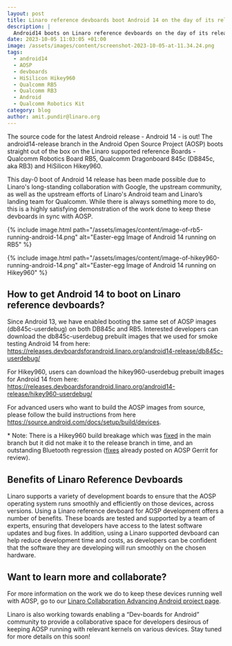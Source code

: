 ```yaml
---
layout: post
title: Linaro reference devboards boot Android 14 on the day of its release
description: |
  Android14 boots on Linaro reference devboards on the day of its release
date: 2023-10-05 11:03:05 +01:00
image: /assets/images/content/screenshot-2023-10-05-at-11.34.24.png
tags:
  - android14
  - AOSP
  - devboards
  - HiSilicon Hikey960
  - Qualcomm RB5
  - Qualcomm RB3
  - Android
  - Qualcomm Robotics Kit
category: blog
author: amit.pundir@linaro.org
---
```

The source code for the latest Android release - Android 14 - is out! The android14-release branch in the Android Open Source Project (AOSP) boots straight out of the box on the Linaro supported reference Boards - Qualcomm Robotics Board RB5, Qualcomm Dragonboard 845c (DB845c, aka RB3) and HiSilicon Hikey960.

This day-0 boot of Android 14 release has been made possible due to Linaro's long-standing collaboration with Google, the upstream community, as well as the upstream efforts of Linaro's Android team and Linaro’s landing team for Qualcomm. While there is always something more to do, this is a highly satisfying demonstration of the work done to keep these devboards in sync with AOSP. 

{% include image.html path="/assets/images/content/image-of-rb5-running-android-14.png" alt="Easter-egg Image of Android 14 running on RB5" %}  

{% include image.html path="/assets/images/content/image-of-hikey960-running-android-14.png" alt="Easter-egg Image of Android 14 running on Hikey960" %}

## How to get Android 14 to boot on Linaro reference devboards?

Since Android 13, we have enabled booting the same set of AOSP images (db845c-userdebug) on both DB845c and RB5. Interested developers can download the db845c-userdebug prebuilt images that we used for smoke testing Android 14 from here: <https://releases.devboardsforandroid.linaro.org/android14-release/db845c-userdebug/>

For Hikey960, users can download the hikey960-userdebug prebuilt images for Android 14 from here: <https://releases.devboardsforandroid.linaro.org/android14-release/hikey960-userdebug/>

For advanced users who want to build the AOSP images from source, please follow the build instructions from here <https://source.android.com/docs/setup/build/devices>.

\* Note: There is a Hikey960 build breakage which was [fixed](https://android.googlesource.com/device/linaro/hikey/+/743f509b2c692c67076d7a1ff7c2e297a06ff5d5) in the main branch but it did not make it to the release branch in time, and an outstanding Bluetooth regression ([fixes](https://android-review.googlesource.com/c/platform/packages/modules/Bluetooth/+/2765386) already posted on AOSP Gerrit for review).

## Benefits of Linaro Reference Devboards

Linaro supports a variety of development boards to ensure that the AOSP operating system runs smoothly and efficiently on those devices, across versions. Using a Linaro reference devboard for AOSP development offers a number of benefits. These boards are tested and supported by a team of experts, ensuring that developers have access to the latest software updates and bug fixes. In addition, using a Linaro supported devboard can help reduce development time and costs, as developers can be confident that the software they are developing will run smoothly on the chosen hardware.

## Want to learn more and collaborate?

For more information on the work we do to keep these devices running well with AOSP, go to our [Linaro Collaboration Advancing Android project page](https://linaro.atlassian.net/wiki/spaces/LCAA/overview).

Linaro is also working towards enabling a “Dev-boards for Android” community to provide a collaborative space for developers desirous of keeping AOSP running with relevant kernels on various devices. Stay tuned for more details on this soon!